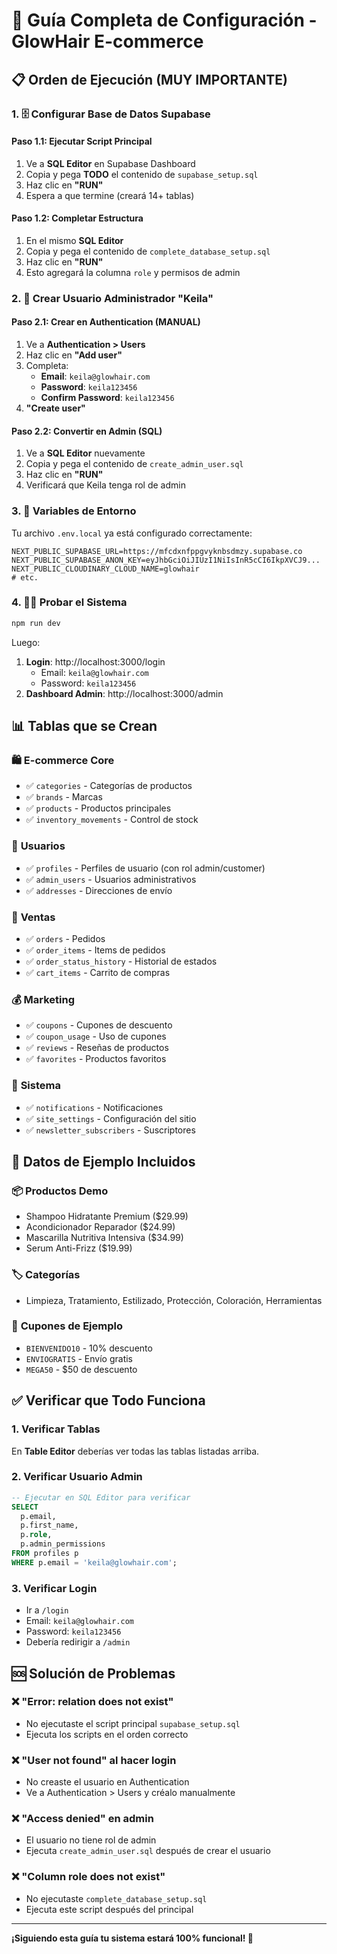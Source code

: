 # 🚀 Guía Completa de Configuración - GlowHair E-commerce

## 📋 Orden de Ejecución (MUY IMPORTANTE)

### 1. 🗄️ Configurar Base de Datos Supabase

#### Paso 1.1: Ejecutar Script Principal
1. Ve a **SQL Editor** en Supabase Dashboard
2. Copia y pega **TODO** el contenido de `supabase_setup.sql`
3. Haz clic en **"RUN"**
4. Espera a que termine (creará 14+ tablas)

#### Paso 1.2: Completar Estructura
1. En el mismo **SQL Editor**
2. Copia y pega el contenido de `complete_database_setup.sql`  
3. Haz clic en **"RUN"**
4. Esto agregará la columna `role` y permisos de admin

### 2. 👤 Crear Usuario Administrador "Keila"

#### Paso 2.1: Crear en Authentication (MANUAL)
1. Ve a **Authentication > Users**
2. Haz clic en **"Add user"**
3. Completa:
   - **Email**: `keila@glowhair.com`
   - **Password**: `keila123456`
   - **Confirm Password**: `keila123456`
4. **"Create user"**

#### Paso 2.2: Convertir en Admin (SQL)
1. Ve a **SQL Editor** nuevamente  
2. Copia y pega el contenido de `create_admin_user.sql`
3. Haz clic en **"RUN"**
4. Verificará que Keila tenga rol de admin

### 3. 🔑 Variables de Entorno
Tu archivo `.env.local` ya está configurado correctamente:
```env
NEXT_PUBLIC_SUPABASE_URL=https://mfcdxnfppgvyknbsdmzy.supabase.co
NEXT_PUBLIC_SUPABASE_ANON_KEY=eyJhbGciOiJIUzI1NiIsInR5cCI6IkpXVCJ9...
NEXT_PUBLIC_CLOUDINARY_CLOUD_NAME=glowhair
# etc.
```

### 4. 🏃‍♂️ Probar el Sistema

```bash
npm run dev
```

Luego:
1. **Login**: http://localhost:3000/login
   - Email: `keila@glowhair.com`  
   - Password: `keila123456`
2. **Dashboard Admin**: http://localhost:3000/admin

## 📊 Tablas que se Crean

### 🛍️ **E-commerce Core**
- ✅ `categories` - Categorías de productos
- ✅ `brands` - Marcas 
- ✅ `products` - Productos principales
- ✅ `inventory_movements` - Control de stock

### 👥 **Usuarios**
- ✅ `profiles` - Perfiles de usuario (con rol admin/customer)
- ✅ `admin_users` - Usuarios administrativos
- ✅ `addresses` - Direcciones de envío

### 🛒 **Ventas**
- ✅ `orders` - Pedidos
- ✅ `order_items` - Items de pedidos
- ✅ `order_status_history` - Historial de estados
- ✅ `cart_items` - Carrito de compras

### 💰 **Marketing**
- ✅ `coupons` - Cupones de descuento
- ✅ `coupon_usage` - Uso de cupones
- ✅ `reviews` - Reseñas de productos
- ✅ `favorites` - Productos favoritos

### 🔧 **Sistema**
- ✅ `notifications` - Notificaciones
- ✅ `site_settings` - Configuración del sitio
- ✅ `newsletter_subscribers` - Suscriptores

## 🎯 Datos de Ejemplo Incluidos

### 📦 **Productos Demo**
- Shampoo Hidratante Premium ($29.99)
- Acondicionador Reparador ($24.99) 
- Mascarilla Nutritiva Intensiva ($34.99)
- Serum Anti-Frizz ($19.99)

### 🏷️ **Categorías**
- Limpieza, Tratamiento, Estilizado, Protección, Coloración, Herramientas

### 🎫 **Cupones de Ejemplo**
- `BIENVENIDO10` - 10% descuento
- `ENVIOGRATIS` - Envío gratis
- `MEGA50` - $50 de descuento

## ✅ **Verificar que Todo Funciona**

### 1. Verificar Tablas
En **Table Editor** deberías ver todas las tablas listadas arriba.

### 2. Verificar Usuario Admin
```sql
-- Ejecutar en SQL Editor para verificar
SELECT 
  p.email,
  p.first_name,
  p.role,
  p.admin_permissions
FROM profiles p 
WHERE p.email = 'keila@glowhair.com';
```

### 3. Verificar Login
- Ir a `/login`
- Email: `keila@glowhair.com`
- Password: `keila123456`
- Debería redirigir a `/admin`

## 🆘 Solución de Problemas

### ❌ "Error: relation does not exist"
- No ejecutaste el script principal `supabase_setup.sql`
- Ejecuta los scripts en el orden correcto

### ❌ "User not found" al hacer login
- No creaste el usuario en Authentication
- Ve a Authentication > Users y créalo manualmente

### ❌ "Access denied" en admin
- El usuario no tiene rol de admin
- Ejecuta `create_admin_user.sql` después de crear el usuario

### ❌ "Column role does not exist"
- No ejecutaste `complete_database_setup.sql`
- Ejecuta este script después del principal

---

**¡Siguiendo esta guía tu sistema estará 100% funcional! 🎉**